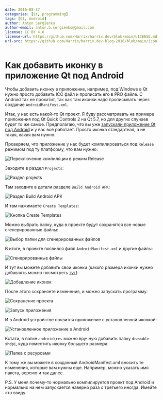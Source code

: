 ```yaml
---
date: 2016-08-27
categories: [it, programming]
tags: [Qt, Android]
author: Anton Sergienko
author-email: anton.b.sergienko@gmail.com
license: CC BY 4.0
license-url: https://github.com/Harrix/harrix.dev/blob/main/LICENSE.md
url-src: https://github.com/Harrix/harrix.dev-blog-2016/blob/main/icon-qt-android/icon-qt-android.md
---
```


# Как добавить иконку в приложение Qt под Android

Чтобы добавить иконку в приложение, например, под Windows в Qt нужно просто добавить ICO файл и прописать его в PRO файле. C Android так не прокатит, так как там иконки надо прописывать через создание `AndroidManifest.xml`.

Итак, у нас есть какой-то Qt проект. Я буду рассматривать на примере приложения под Qt Quick Controls 2 на Qt 5.7, но для других случаев будет то же самое. Предполагаю, что вы уже [запускали приложение Qt под Android](https://github.com/Harrix/harrix.dev-blog-2018/blob/main/install-qt-advanced/install-qt-advanced.md) и у вас всё работает. Просто иконка стандартная, а не такая, какая вам нужно.

Проверяем, что приложение у нас будет компилироваться под `Release` режимом под ту платформу, что вам нужно:

![Переключение компиляции в режим Release](img/release.png)

Заходите в раздел `Projects`:

![Раздел projects](img/projects.png)

Там заходите в детали разделе `Build Android APK`:

![Раздел Build Android APK](img/build-android-apk.png)

И там нажимаете `Create Templates`:

![Кнопка Create Templates](img/create-templates.png)

Можно выбрать папку, куда в проекте будут сохранятся все новые сгенерированные файлы:

![Выбор папки для сгенерированных файлов](img/folder.png)

В итоге, в проекте появился файл `AndroidManifest.xml` и другие файлы:

![Сгенерированные файлы](img/android-files.png)

И тут вы можете добавить свои иконки (какого размера иконки нужно добавлять можно посмотреть [тут](https://material.io/design/iconography/#grid-keyline-shapes)):

![Добавление иконок](img/icons.png)

После этого сохраняете изменения, и можно запускать программу:

![Сохранение проекта](img/save.png)

![Запуск приложения](img/run.png)

И в Android устройстве появится приложение с установленной иконкой:

![Установленное приложение в Android](img/result.png)

Кстати, в папке `android\res` можно вручную добавить папку `drawable-xhdpi`, куда поместить иконку большего размера:

![Папка с ресурсами](img/res-folder.png)

К тому же вы можете в созданный AndroidManifest.xml вносить те изменения, которые вам нужны еще. Например, можно указать имя пакета, версию и так далее.

P.S. У меня почему-то нормально компилируется проект под Android и нормально на нем запускается наверно раза с третьего иногда. Имейте это ввиду.
